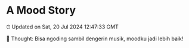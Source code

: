 # A Mood Story

⏰ Updated on Sat, 20 Jul 2024 12:47:33 GMT

💭 Thought: Bisa ngoding sambil dengerin musik, moodku jadi lebih baik!


